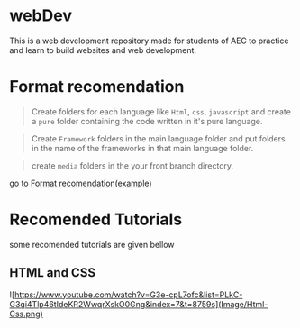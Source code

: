 # webDev
This is a web development repository made for students of AEC to practice and learn to build websites and web development.

# Format recomendation
> Create folders for each language like `Html`, `css`, `javascript` and create a `pure` folder containing the code written in it's pure language.

> Create `Framework` folders in the main language folder and put folders in the name of the frameworks in that main language folder.

>create `media` folders in the your front branch directory.

go to [Format recomendation(example)](Format)

# Recomended Tutorials
some recomended tutorials are given bellow

## HTML and CSS
![https://www.youtube.com/watch?v=G3e-cpL7ofc&list=PLkC-G3qi4Tlp46tIdeKR2WwqrXskO0Gng&index=7&t=8759s](Image/Html-Css.png)
